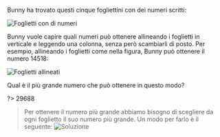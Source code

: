 Bunny ha trovato questi cinque fogliettini con dei numeri scritti:

![Foglietti con di numeri](fig1.asy?h=300)

Bunny vuole capire quali numeri può ottenere allineando i foglietti in verticale e leggendo una colonna, senza però scambiarli di posto. Per esempio, allineando i foglietti come nella figura, Bunny può ottenere il numero $14518$:

![Foglietti allineati](fig2.asy?h=320)

Qual è il più grande numero che può ottenere in questo modo?

?> 29688

> Per ottenere il numero più grande abbiamo bisogno di scegliere da ogni foglietto il suo numero più grande. Un modo per farlo è il seguente:
> ![Soluzione](fig4.asy)
